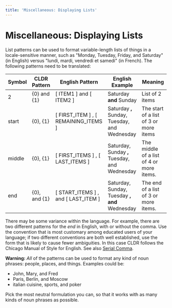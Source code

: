 ```yaml
---
title: 'Miscellaneous: Displaying Lists'
---
```


# Miscellaneous: Displaying Lists

List patterns can be used to format variable-length lists of things in a locale-sensitive manner, such as "Monday, Tuesday, Friday, and Saturday" (in English) versus "lundi, mardi, vendredi et samedi" (in French). The following patterns need to be translated:

| Symbol | CLDR Pattern | English Pattern | English Example | Meaning |
|---|---|---|---|---|
| 2 | {0} and {1} | [ ITEM1 ]  and  [ ITEM2 ] | Saturday **and** Sunday | List of 2 items |
| start | {0}, {1} | [ FIRST_ITEM ] , [ REMAINING_ITEMS ] | Saturday **,** Sunday, Tuesday, and Wednesday   | The start of a list of 3 or more items |
| middle | {0}, {1} | [ FIRST_ITEMS ] , [ LAST_ITEMS ] | Saturday, Sunday **,** Tuesday, and Wednesday | The middle of a list of 4 or more items. |
| end | {0}, and {1} | [ START_ITEMS ] , and [ LAST_ITEM ] | Saturday, Sunday, Tuesday **, and**  Wednesday | The end of a list of 3 or more items. |

There may be some variance within the language. For example, there are two different patterns for the *end* in English, with or without the comma. Use the convention that is most customary among educated users of your language; if two different conventions are both well established, use the form that is likely to cause fewer ambiguities. In this case CLDR follows the Chicago Manual of Style for English. See also [Serial Comma](http://en.wikipedia.org/wiki/Serial_comma).

**Warning:** *All* of the patterns can be used to format any kind of noun phrases: people, places, and things. Examples could be:

- John, Mary, and Fred
- Paris, Berlin, and Moscow
- italian cuisine, sports, and poker

Pick the most neutral formulation you can, so that it works with as many kinds of noun phrases as possible.


